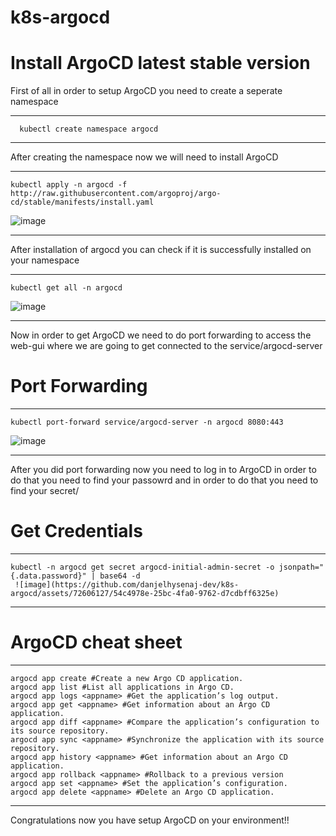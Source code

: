 # k8s-argocd

# Install ArgoCD latest stable version
First of all in order to setup ArgoCD you need to create a seperate namespace

---
	  kubectl create namespace argocd
---

After creating the namespace now we will need to install ArgoCD

---
	kubectl apply -n argocd -f http://raw.githubusercontent.com/argoproj/argo-cd/stable/manifests/install.yaml
 ![image](https://github.com/danjelhysenaj-dev/k8s-argocd/assets/72606127/4da244c2-bcd8-4e07-96e3-3d9c3331784c)

---

After installation of argocd you can check if it is successfully installed on your namespace

---
	kubectl get all -n argocd
 ![image](https://github.com/danjelhysenaj-dev/k8s-argocd/assets/72606127/1a8e7a4c-0edc-4d36-8eb9-391a9a6b62f0)

---

Now in order to get ArgoCD we need to do port forwarding to access the web-gui where we are going to get connected to the service/argocd-server

# Port Forwarding
---
	kubectl port-forward service/argocd-server -n argocd 8080:443
 ![image](https://github.com/danjelhysenaj-dev/k8s-argocd/assets/72606127/418cf31c-2af2-4137-8a75-70730500ed51)

---

After you did port forwarding now you need to log in to ArgoCD in order to do that you need to find your passowrd and in order to do that you need to find your secret/

# Get Credentials
---
	kubectl -n argocd get secret argocd-initial-admin-secret -o jsonpath="{.data.password}" | base64 -d
	 ![image](https://github.com/danjelhysenaj-dev/k8s-argocd/assets/72606127/54c4978e-25bc-4fa0-9762-d7cdbff6325e)
---

# ArgoCD cheat sheet

---
	argocd app create #Create a new Argo CD application.
	argocd app list #List all applications in Argo CD.
	argocd app logs <appname> #Get the application’s log output.
	argocd app get <appname> #Get information about an Argo CD application.
	argocd app diff <appname> #Compare the application’s configuration to its source repository.
	argocd app sync <appname> #Synchronize the application with its source repository.
	argocd app history <appname> #Get information about an Argo CD application.
	argocd app rollback <appname> #Rollback to a previous version
	argocd app set <appname> #Set the application’s configuration.
	argocd app delete <appname> #Delete an Argo CD application.
---
Congratulations now you have setup ArgoCD on your environment!!
